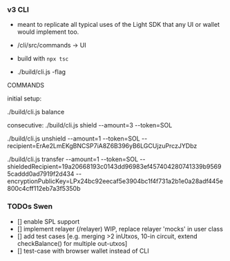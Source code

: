 ### v3 CLI

- meant to replicate all typical uses of the Light SDK that any UI or wallet would implement too.
- /cli/src/commands -> UI
- build with `npx tsc`

- ./build/cli.js <command> <params> -flag

COMMANDS

initial setup:

./build/cli.js balance

consecutive:
./build/cli.js shield --amount=3 --token=SOL

./build/cli.js unshield --amount=1 --token=SOL --recipient=ErAe2LmEKgBNCSP7iA8Z6B396yB6LGCUjzuPrczJYDbz

./build/cli.js transfer --amount=1 --token=SOL --shieldedRecipient=19a20668193c0143dd96983ef457404280741339b95695caddd0ad7919f2d434 --encryptionPublicKey=LPx24bc92eecaf5e3904bc1f4f731a2b1e0a28adf445e800c4cff112eb7a3f5350b

### TODOs Swen

- [] enable SPL support
- [] implement relayer (/relayer) WIP, replace relayer 'mocks' in user class
- [] add test cases [e.g. merging >2 inUtxos, 10-in circuit, extend checkBalance() for multiple out-utxos]
- [] test-case with browser wallet instead of CLI
